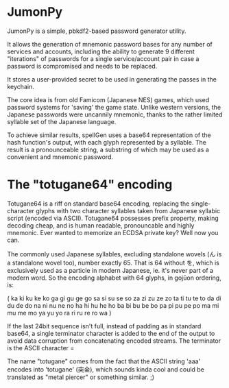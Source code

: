 # JumonPy

JumonPy is a simple, pbkdf2-based password generator utility.

It allows the generation of mnemonic password bases for any number of services and accounts, including the ability to generate 9 different "iterations" of passwords for a single service/account pair in case a password is compromised and needs to be replaced.

It stores a user-provided secret to be used in generating the passes in the keychain.

The core idea is from old Famicom (Japanese NES) games, which used password systems for 'saving' the game state. Unlike western versions, the Japanese passwords were uncannily mnemonic, thanks to the rather limited syllable set of the Japanese language.

To achieve similar results, spellGen uses a base64 representation of the hash function's output, with each glyph represented by a syllable. The result is a pronounceable string, a substring of which may be used as a convenient and mnemonic password.

# The "totugane64" encoding

Totugane64 is a riff on standard base64 encoding, replacing the single-character glyphs with two character syllables taken from Japanese syllabic script (encoded via ASCII). Totugane64 possesses prefix property, making decoding cheap, and is human readable, pronouncable and highly mnemonic. Ever wanted to memorize an ECDSA private key? Well now you can.

The commonly used Japanese syllables, excluding standalone wovels (ん is a standalone wovel too), number exactly 65. That is 64 without を, which is exclusively used as a particle in modern Japanese, ie. it's never part of a modern word. So the encoding alphabet with 64 glyphs, in gojūon ordering, is:

( ka ki ku ke ko
ga gi gu ge go
sa si su se so
za zi zu ze zo
ta ti tu te to
da di du de do
na ni nu ne no
ha hi hu he ho
ba bi bu be bo
pa pi pu pe po
ma mi mu me mo
ya yu yo
ra ri ru re ro
wa )

If the last 24bit sequence isn't full, instead of padding as in standard base64, a single terminator character is added to the end of the output to avoid data corruption from concatenating encoded streams. The terminator is the ASCII character =

The name "totugane" comes from the fact that the ASCII string 'aaa' encodes into 'totugane' (突金), which sounds kinda cool and could be translated as "metal piercer" or something similar. ;)

